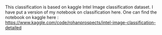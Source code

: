 This classification is based on kaggle Intel Image classification dataset. I have put a version of my notebook on classification here. 
One can find the notebook on kaggle here : https://www.kaggle.com/code/rohanprospects/intel-image-classification-detailed
